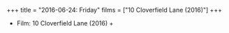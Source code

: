+++
title = "2016-06-24: Friday"
films = ["10 Cloverfield Lane (2016)"]
+++


* Film: 10 Cloverfield Lane (2016) +
